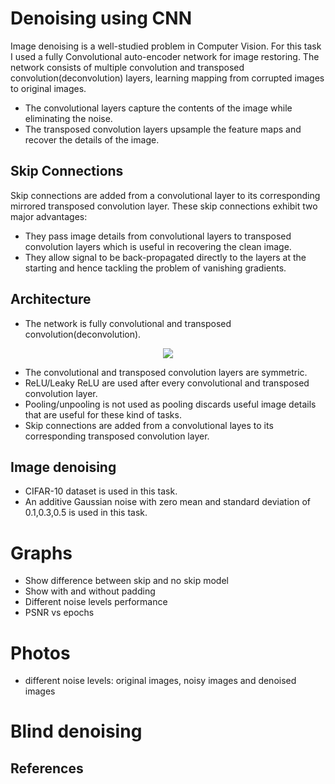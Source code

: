 # Denoising using CNN

Image denoising is a well-studied problem in Computer Vision. For this task I used a fully Convolutional auto-encoder network for image restoring. The network consists of multiple convolution and transposed convolution(deconvolution) layers, learning mapping from corrupted images to original images. 
* The convolutional layers capture the contents of the image while eliminating the noise.
* The transposed convolution layers upsample the feature maps and recover the details of the image.
## Skip Connections
Skip connections are added from a convolutional layer to its corresponding mirrored transposed convolution layer.
These skip connections exhibit two major advantages:
* They pass image details from convolutional layers to transposed convolution layers which is useful in recovering the clean image.
* They allow signal to be back-propagated directly to the layers at the starting and hence tackling the problem of vanishing gradients.

## Architecture
* The network is fully convolutional and transposed convolution(deconvolution).

<p align="center">
   <img src="https://github.com/NiranthS/Denoising-using-CNN/blob/master/conv_deconv.jpg">
</p>



* The convolutional and transposed convolution layers are symmetric.
* ReLU/Leaky ReLU are used after every convolutional and transposed convolution layer.
* Pooling/unpooling is not used as pooling discards useful image details that are useful for these kind of tasks.
* Skip connections are added from a convolutional layes to its corresponding transposed convolution layer.

## Image denoising
* CIFAR-10 dataset is used in this task.
* An additive Gaussian noise with zero mean and standard deviation of 0.1,0.3,0.5 is used in this task.


# Graphs
* Show difference between skip and no skip model
* Show with and without padding
* Different noise levels performance
* PSNR vs epochs


# Photos
* different noise levels: original images, noisy images and denoised images






# Blind denoising

## References
